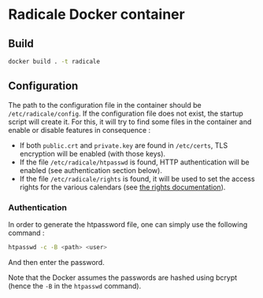 
# Radicale Docker container

## Build

```bash
docker build . -t radicale
```

## Configuration

The path to the configuration file in the container should be `/etc/radicale/config`. If the configuration file does not exist, the startup script will create it. For this, it will try to find some files in the container and enable or disable features in consequence :

- If both `public.crt` and `private.key` are found in `/etc/certs`, TLS encryption will be enabled (with those keys).
- If the file `/etc/radicale/htpasswd` is found, HTTP authentication will be enabled (see authentication section below).
- If the file `/etc/radicale/rights` is found, it will be used to set the access rights for the various calendars (see [the rights documentation](https://radicale.org/master.html)).

### Authentication

In order to generate the htpassword file, one can simply use the following command :

```bash
htpasswd -c -B <path> <user>
```

And then enter the password.

Note that the Docker assumes the passwords are hashed using bcrypt (hence the `-B` in the `htpasswd` command).

